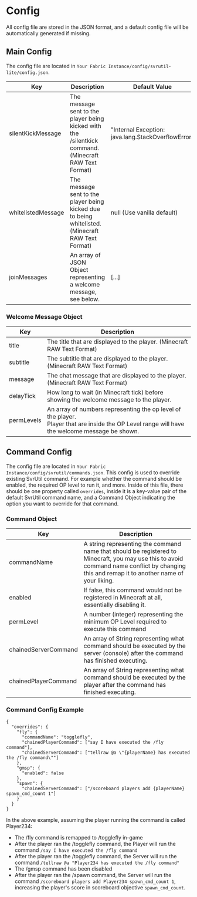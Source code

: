 # Config
All config file are stored in the JSON format, and a default config file will be automatically generated if missing.
## Main Config
The config file are located in `Your Fabric Instance/config/svrutil-lite/config.json`.

| Key                                       | Description                                                                                                                                | Default Value                                      |
|-------------------------------------------|--------------------------------------------------------------------------------------------------------------------------------------------|----------------------------------------------------|
| silentKickMessage                         | The message sent to the player being kicked with the /silentkick command. (Minecraft RAW Text Format)                                      | "Internal Exception: java.lang.StackOverflowError" |
| whitelistedMessage                        | The message sent to the player being kicked due to being whitelisted. (Minecraft RAW Text Format)                                          | null (Use vanilla default)                         |
| joinMessages                              | An array of JSON Object representing a welcome message, see below.                                                                         | [...]                                              |

### Welcome Message Object
| Key        | Description                                                                                                                                       |
|------------|---------------------------------------------------------------------------------------------------------------------------------------------------|
| title      | The title that are displayed to the player. (Minecraft RAW Text Format)                                                                           |
| subtitle   | The subtitle that are displayed to the player. (Minecraft RAW Text Format)                                                                        |
| message    | The chat message that are displayed to the player. (Minecraft RAW Text Format)                                                                    |
| delayTick  | How long to wait (in Minecraft tick) before showing the welcome message to the player.                                                            |
| permLevels | An array of numbers representing the op level of the player.<br>Player that are inside the OP Level range will have the welcome message be shown. |

## Command Config
The config file are located in `Your Fabric Instance/config/svrutil/commands.json`.
This config is used to override existing SvrUtil command. For example whether the command should be enabled, the required OP level to run it, and more.
Inside of this file, there should be one property called `overrides`, inside it is a key-value pair of the default SvrUtil command name, and a Command Object indicating the option you want to override for that command.

### Command Object
| Key                  | Description                                                                                                                                                                                  |
|----------------------|----------------------------------------------------------------------------------------------------------------------------------------------------------------------------------------------|
| commandName          | A string representing the command name that should be registered to Minecraft, you may use this to avoid command name conflict by changing this and remap it to another name of your liking. |
| enabled              | If false, this command would not be registered in Minecraft at all, essentially disabling it.                                                                                                |
| permLevel            | A number (integer) representing the minimum OP Level required to execute this command                                                                                                        |
| chainedServerCommand | An array of String representing what command should be executed by the server (console) after the command has finished executing.                                                            |
| chainedPlayerCommand | An array of String representing what command should be executed by the player after the command has finished executing.                                                                      |

### Command Config Example
```
{
  "overrides": {
    "fly": {
      "commandName": "togglefly",
      "chainedPlayerCommand": ["say I have executed the /fly command"],
      "chainedServerCommand": ["tellraw @a \"{playerName} has executed the /fly command\""]
    },
    "gmsp": {
      "enabled": false
    },
    "spawn": {
      "chainedServerCommand": ["/scoreboard players add {playerName} spawn_cmd_count 1"]
    }
  }
}
```

In the above example, assuming the player running the command is called Player234:
- The /fly command is remapped to /togglefly in-game
- After the player ran the /togglefly command, the Player will run the command `/say I have executed the /fly command`
- After the player ran the /togglefly command, the Server will run the command `/tellraw @a "Player234 has executed the /fly command"`
- The /gmsp command has been disabled
- After the player ran the /spawn command, the Server will run the command `/scoreboard players add Player234 spawn_cmd_count 1`, increasing the player's score in scoreboard objective `spawn_cmd_count`.
